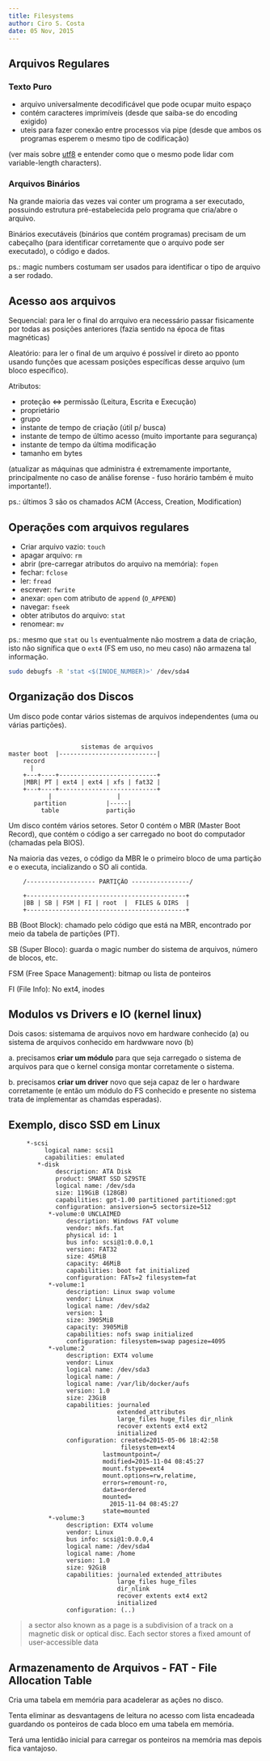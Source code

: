 ```yaml
---
title: Filesystems
author: Ciro S. Costa
date: 05 Nov, 2015
---
```


## Arquivos Regulares

### Texto Puro

- arquivo universalmente decodificável que pode ocupar muito espaço
- contém caracteres imprimíveis (desde que saiba-se do encoding exigido)
- uteis para fazer conexão entre processos via pipe (desde que ambos os programas esperem o mesmo tipo de codificação)

(ver mais sobre [utf8](https://en.wikipedia.org/wiki/UTF-8) e entender como que o mesmo pode lidar com variable-length characters).


### Arquivos Binários

Na grande maioria das vezes vai conter um programa a ser executado, possuindo estrutura pré-estabelecida pelo programa que cria/abre o arquivo.

Binários executáveis (binários que contém programas) precisam de um cabeçalho (para identificar corretamente que o arquivo pode ser executado), o código e dados.

ps.: magic numbers costumam ser usados para identificar o tipo de arquivo a ser rodado.


## Acesso aos arquivos

Sequencial: para ler o final do arrquivo era necessário passar fisicamente por todas as posições anteriores (fazia sentido na época de fitas magnéticas)

Aleatório: para ler o final de um arquivo é possível ir direto ao pponto usando funções que acessam posições específicas desse arquivo (um bloco específico).

Atributos:
- proteção <=> permissão (Leitura, Escrita e Execução)
- proprietário
- grupo
- instante de tempo de criação (útil p/ busca)
- instante de tempo de último acesso (muito importante para segurança)
- instante de tempo da última modificação
- tamanho em bytes

(atualizar as máquinas que administra é extremamente importante, principalmente no caso de análise forense - fuso horário também é muito importante!).

ps.: últimos 3 são os chamados ACM (Access, Creation, Modification)


## Operações com arquivos regulares

- Criar arquivo vazio: `touch`
- apagar arquivo: `rm`
- abrir (pre-carregar atributos do arquivo na memória): `fopen`
- fechar: `fclose`
- ler: `fread`
- escrever: `fwrite`
- anexar: `open` com atributo de `append` (`O_APPEND`)
- navegar: `fseek`
- obter atributos do arquivo: `stat`
- renomear: `mv`

ps.: mesmo que `stat` ou `ls` eventualmente não mostrem a data de criação, isto não significa que o `ext4` (FS em uso, no meu caso) não armazena tal informação.

```sh
sudo debugfs -R 'stat <$(INODE_NUMBER)>' /dev/sda4
```

## Organização dos Discos

Um disco pode contar vários sistemas de arquivos independentes (uma ou várias partições).

```

                    sistemas de arquivos
master boot  |---------------------------|
    record
      |
    +---+----+---------------------------+
    |MBR| PT | ext4 | ext4 | xfs | fat32 |
    +---+----+---------------------------+
           |                  |
       partition           |-----|
         table             partição
```

Um disco contém vários setores. Setor 0 contém o MBR (Master Boot Record), que contém o código a ser carregado no boot do computador (chamadas pela BIOS).

Na maioria das vezes, o código da MBR le o primeiro bloco de uma partição e o executa, incializando o SO ali contida.

```
    /------------------- PARTIÇÂO ----------------/

    +--------------------------------------------+
    |BB | SB | FSM | FI | root  |  FILES & DIRS  |
    +--------------------------------------------+
```

BB (Boot Block): chamado pelo código que está na MBR, encontrado por meio da tabela de partições (PT).

SB (Super Bloco): guarda o magic number do sistema de arquivos, número de blocos, etc.

FSM (Free Space Management): bitmap ou lista de ponteiros

FI (File Info): No ext4, inodes


## Modulos vs Drivers e IO (kernel linux)

Dois casos: sistemama de arquivos novo em hardware conhecido (a) ou sistema de arquivos conhecido em hardwware novo (b)

a. precisamos **criar um módulo** para que seja carregado o sistema de arquivos para que o kernel consiga montar corretamente o sistema.

b. precisamos **criar um driver** novo que seja capaz de ler o hardware corretamente (e então um módulo do FS conhecido e presente no sistema trata de implementar as chamdas esperadas).


## Exemplo, disco SSD em Linux

```
     *-scsi
          logical name: scsi1
          capabilities: emulated
        *-disk
             description: ATA Disk
             product: SMART SSD SZ9STE
             logical name: /dev/sda
             size: 119GiB (128GB)
             capabilities: gpt-1.00 partitioned partitioned:gpt
             configuration: ansiversion=5 sectorsize=512
           *-volume:0 UNCLAIMED
                description: Windows FAT volume
                vendor: mkfs.fat
                physical id: 1
                bus info: scsi@1:0.0.0,1
                version: FAT32
                size: 45MiB
                capacity: 46MiB
                capabilities: boot fat initialized
                configuration: FATs=2 filesystem=fat
           *-volume:1
                description: Linux swap volume
                vendor: Linux
                logical name: /dev/sda2
                version: 1
                size: 3905MiB
                capacity: 3905MiB
                capabilities: nofs swap initialized
                configuration: filesystem=swap pagesize=4095
           *-volume:2
                description: EXT4 volume
                vendor: Linux
                logical name: /dev/sda3
                logical name: /
                logical name: /var/lib/docker/aufs
                version: 1.0
                size: 23GiB
                capabilities: journaled
                              extended_attributes
                              large_files huge_files dir_nlink
                              recover extents ext4 ext2
                              initialized
                configuration: created=2015-05-06 18:42:58
                               filesystem=ext4
                          lastmountpoint=/
                          modified=2015-11-04 08:45:27
                          mount.fstype=ext4
                          mount.options=rw,relatime,
                          errors=remount-ro,
                          data=ordered
                          mounted=
                            2015-11-04 08:45:27
                          state=mounted
           *-volume:3
                description: EXT4 volume
                vendor: Linux
                bus info: scsi@1:0.0.0,4
                logical name: /dev/sda4
                logical name: /home
                version: 1.0
                size: 92GiB
                capabilities: journaled extended_attributes
                              large_files huge_files
                              dir_nlink
                              recover extents ext4 ext2
                              initialized
                configuration: (..)
```

> a sector also known as a page is a subdivision of a track on a magnetic disk or optical disc. Each sector stores a fixed amount of user-accessible data


## Armazenamento de Arquivos - FAT - File Allocation Table

Cria uma tabela em memória para acadelerar as ações no disco.

Tenta eliminar as desvantagens de leitura no acesso com lista encadeada guardando os ponteiros de cada bloco em uma tabela em memória.

Terá uma lentidão inicial para carregar os ponteiros na memória mas depois fica vantajoso.







